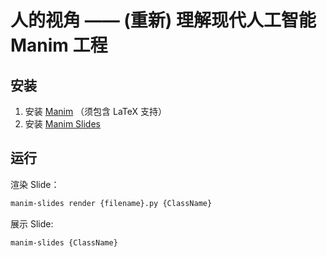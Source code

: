 # 人的视角 —— (重新) 理解现代人工智能 Manim 工程

## 安装

1. 安装 [Manim](https://docs.manim.community/en/stable/installation/uv.html) （须包含 LaTeX 支持）
2. 安装 [Manim Slides](https://www.manim.community/plugin/manim-slides/)

## 运行

渲染 Slide：
```bash
manim-slides render {filename}.py {ClassName}
```

展示 Slide:
```bash
manim-slides {ClassName}
```
